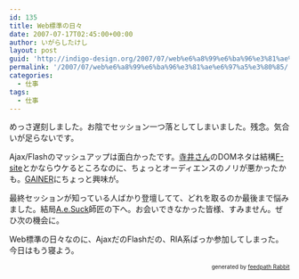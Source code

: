 ```yaml
---
id: 135
title: Web標準の日々
date: 2007-07-17T02:45:00+00:00
author: いがらしたけし
layout: post
guid: 'http://indigo-design.org/2007/07/web%e6%a8%99%e6%ba%96%e3%81%ae%e6%97%a5%e3%80%85/'
permalink: '/2007/07/web%e6%a8%99%e6%ba%96%e3%81%ae%e6%97%a5%e3%80%85/'
categories:
  - 仕事
tags:
  - 仕事
---
```

<p>めっさ遅刻しました。お陰でセッション一つ落としてしまいました。残念。気合いが足らないです。</p><p>Ajax/Flashのマッシュアップは面白かったです。<a href="http://trick7.com/blog/">寺井さん</a>のDOMネタは結構<a href="http://www.f-site.org/">F-site</a>とかならウケるところなのに、ちょっとオーディエンスのノリが悪かったかも。<a href="http://www.gainer.cc/">GAINER</a>にちょっと興味が。</p><p>最終セッションが知っている人ばかり登壇してて、どれを取るのか最後まで悩みました。結局<a href="http://ae-suck.com/">A.e.Suck</a>師匠の下へ。お会いできなかった皆様、すみません。ぜひ次の機会に。</p><p>Web標準の日々なのに、AjaxだのFlashだの、RIA系ばっか参加してしまった。今日はもう寝よう。</p><!--feedpath info start--><div style="text-align: right;font-size: 10px">&nbsp;&nbsp;<span>generated by <a href="http://feedpath.jp" title="feedpath Rabbit" target="_blank">feedpath Rabbit</a></span></div><!--feedpath info end-->